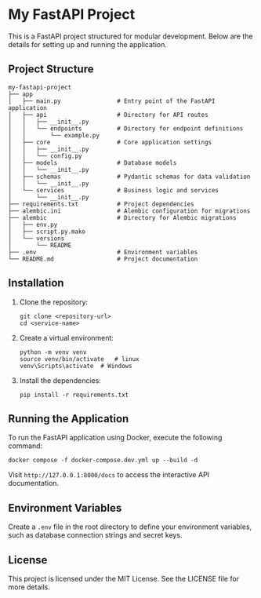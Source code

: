 # My FastAPI Project

This is a FastAPI project structured for modular development. Below are the details for setting up and running the application.

## Project Structure

```
my-fastapi-project
├── app
│   ├── main.py                # Entry point of the FastAPI application
│   ├── api                    # Directory for API routes
│   │   ├── __init__.py
│   │   └── endpoints          # Directory for endpoint definitions
│   │       └── example.py
│   ├── core                   # Core application settings
│   │   ├── __init__.py
│   │   └── config.py
│   ├── models                 # Database models
│   │   └── __init__.py
│   ├── schemas                # Pydantic schemas for data validation
│   │   └── __init__.py
│   └── services               # Business logic and services
│       └── __init__.py
├── requirements.txt           # Project dependencies
├── alembic.ini                # Alembic configuration for migrations
├── alembic                    # Directory for Alembic migrations
│   ├── env.py
│   ├── script.py.mako
│   └── versions
│       └── README
├── .env                       # Environment variables
└── README.md                  # Project documentation
```

## Installation

1. Clone the repository:
   ```
   git clone <repository-url>
   cd <service-name>
   ```

2. Create a virtual environment:
   ```
   python -m venv venv
   source venv/bin/activate   # linux 
   venv\Scripts\activate  # Windows
   ```

3. Install the dependencies:
   ```
   pip install -r requirements.txt
   ```

## Running the Application

To run the FastAPI application using Docker, execute the following command:

```
docker compose -f docker-compose.dev.yml up --build -d
```

Visit `http://127.0.0.1:8000/docs` to access the interactive API documentation.

## Environment Variables

Create a `.env` file in the root directory to define your environment variables, such as database connection strings and secret keys.

## License

This project is licensed under the MIT License. See the LICENSE file for more details.